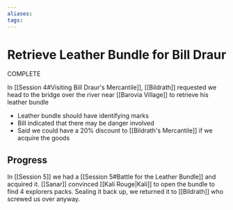 ```yaml
---
aliases: 
tags: 
---
```


# Retrieve Leather Bundle for Bill Draur

COMPLETE

In [[Session 4#Visiting Bill Draur's Mercantile]], [[Bildrath]] requested we head to the bridge over the river near [[Barovia Village]] to retrieve his leather bundle

- Leather bundle should have identifying marks
- Bill indicated that there may be danger involved
- Said we could have a 20% discount to [[Bildrath's Mercantile]] if we acquire the goods

## Progress

In [[Session 5]] we had a [[Session 5#Battle for the Leather Bundle]] and acquired it.  [[Sanar]] convinced [[Kali Rouge|Kali]] to open the bundle to find 4 explorers packs. Sealing it back up, we returned it to [[Bildrath]] who screwed us over anyway.